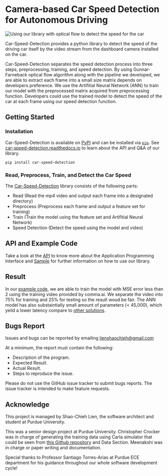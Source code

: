 # Camera-based Car Speed Detection for Autonomous Driving
![Using our library with optical flow to detect the speed for the car](https://github.com/ShaoChiehLien/Car-Speed-Detection/blob/main/GIFforReadme.gif)

Car-Speed-Detection provides a python library to detect the speed of the driving 
car itself by the video stream from the dashboard camera installed on the car.

Car-Speed-Detection separates the speed detection process into three steps, 
preprocessing, training, and speed detection. By using Gunnar-Farneback optical flow
algorithm along with the pipeline we developed, we are able to extract each frame into
a small size matrix depends on developers preference. We use the Artifitial Neural 
Network (ANN) to train our model with the preprocessed matrix acquired from preprocessing
function. Developers could use the trained model to detect the speed of the car
at each frame using our speed detection function.

## Getting Started
### Installation
Car-Speed-Detection is available on [PyPI](https://pypi.org/project/car-speed-detection/) and can be
installed via [`pip`](https://pypi.org/project/pip/). See
[car-speed-detection.readthedocs.io](https://car-speed-detection.readthedocs.io/en/latest/)
to learn about the API and Q&A of our library.

```shell
pip install car-speed-detection
```

### Read, Preprocess, Train, and Detect the Car Speed
The [Car-Speed-Detection](https://pypi.org/project/car-speed-detection/) library consists of the
following parts:
- Read (Read the mp4 video and output each frame into a designated directory)
- Preprocess (Preprocess each frame and output a feature set for training)
- Train (Train the model using the feature set and Artifitial Neural Network)
- Speed Detection (Detect the speed using the model and video)

## API and Example Code
Take a look at the [API](https://car-speed-detection.readthedocs.io/en/latest/API.html#) to know more about
the Application Programming Interface and [Sample](https://car-speed-detection.readthedocs.io/en/latest/Example%20Code.html) for further information on how to use our library.

## Result
In our [example code](https://car-speed-detection.readthedocs.io/en/latest/Example%20Code.html), we are able to train the model with MSE error less than 2 using the training video provided by comma.ai. We separate the video into 75% for training and 25% for testing so the result woud
be fair. The ANN model has also substaintially small amount of parameters (< 45,000), which yeild a lower latency 
compare to [other solutions](https://ucladatares.medium.com/predicting-speed-from-video-frames-dissecting-the-comma-ai-challenge-5da697b55886).

## Bugs Report
Issues and bugs can be reported by emailing lienshaochieh@gmail.com

At a minimum, the report must contain the following:
* Description of the program.
* Expected Result.
* Actual Result.
* Steps to reproduce the issue.

Please do not use the GitHub issue tracker to submit bugs reports. The
issue tracker is intended to make feature requests.

## Acknowledge
This project is managed by Shao-Chieh Lien, the software architect and student at Purdue University.

This was a senior design project at Purdue University. Christopher Crocker was in charge of generating the training data using Carla simulator that could be seen from
[this Github repository](https://github.com/CrockerC/carla_recording) and Data Section. Meenakshi was in charge or paper writing and documentation.

Special thanks to Professor Santiago Torres-Arias at Purdue ECE department for his guidance throughout our whole software development cycle!
